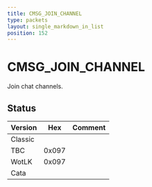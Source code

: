 ```yaml
---
title: CMSG_JOIN_CHANNEL
type: packets
layout: single_markdown_in_list
position: 152
---
```


# CMSG_JOIN_CHANNEL

Join chat channels.

## Status

Version | Hex | Comment
---------- | ---------- | ---------- 
Classic |  |  
TBC | 0x097 |  
WotLK | 0x097 |  
Cata |  |  
